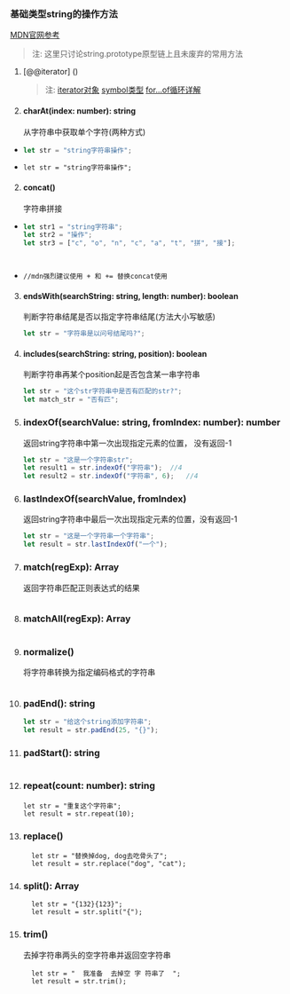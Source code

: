 ### 基础类型string的操作方法

[MDN官网参考](https://developer.mozilla.org/zh-CN/docs/Web/JavaScript/Reference/Global_Objects/String/includes)

> 注: 这里只讨论string.prototype原型链上且未废弃的常用方法

1. [@@iterator] ()

   > 注:	[iterator对象]()	[symbol类型]()	[for...of循环详解]()
   
2. #### charAt(index: number): string

   从字符串中获取单个字符(两种方式)

- ```javascript
  let str = "string字符串操作";

  ```
  
- ```
  let str = "string字符串操作";

  ```

2. #### concat()

   字符串拼接

-  ```javascript
   let str1 = "string字符串";
   let str2 = "操作";
   let str3 = ["c", "o", "n", "c", "a", "t", "拼", "接"];
   


   
   ```

-  ```
   //mdn强烈建议使用 + 和 += 替换concat使用

   ```

   

3. ####  endsWith(searchString: string, length: number): boolean

   判断字符串结尾是否以指定字符串结尾(方法大小写敏感)

   ```javascript
   let str = "字符串是以问号结尾吗?";


   ```

4. #### includes(searchString: string, position): boolean

   判断字符串再某个position起是否包含某一串字符串

   ```javascript
   let str = "这个str字符串中是否有匹配的str?";
   let match_str = "否有匹";


   ```

5. ### indexOf(searchValue: string, fromIndex: number): number

   返回string字符串中第一次出现指定元素的位置， 没有返回-1

   ```javascript
   let str = "这是一个字符串str";
   let result1 = str.indexOf("字符串");  //4
   let result2 = str.indexOf("字符串", 6);   //4


   ```

6. ### lastIndexOf(searchValue, fromIndex)

   返回string字符串中最后一次出现指定元素的位置，没有返回-1

   ```javascript
   let str = "这是一个字符串一个字符串";
   let result = str.lastIndexOf("一个");

   ```

7. ### match(regExp): Array

   返回字符串匹配正则表达式的结果

   ```javascript
   
   ```

8. ### matchAll(regExp): Array

   ```javascript
   
   ```

9. ### normalize()

   将字符串转换为指定编码格式的字符串

   ```javascript
   
   ```

10. ### padEnd(): string

    ```javascript
    let str = "给这个string添加字符串";
    let result = str.padEnd(25, "{}");

    ```

11. ### padStart(): string

    ```
    
    ```

12. ### repeat(count: number): string

    ```
    let str = "重复这个字符串";
    let result = str.repeat(10);

    ```

13. ### replace()

    ```
      let str = "替换掉dog, dog去吃骨头了";
      let result = str.replace("dog", "cat");

    ```

14. ### split(): Array

    ```
      let str = "{132}{123}";
      let result = str.split("{");

    ```

15. ### trim()

    去掉字符串两头的空字符串并返回空字符串

    ```
      let str = "  我准备  去掉空 字 符串了  ";
      let result = str.trim();

    ```

    
